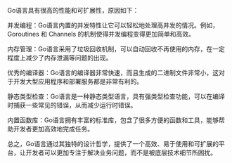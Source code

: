 Go语言具有很高的性能和可扩展性，原因如下：

并发编程：Go语言内置的并发特性让它可以轻松地处理高并发的情况。例如，Goroutines 和 Channels 的机制使得并发编程变得更加简单和高效。

内存管理：Go语言采用了垃圾回收机制，可以自动回收不再使用的内存，在一定程度上减少了内存泄漏等问题的出现。

优秀的编译器：Go语言的编译器非常快速，而且生成的二进制文件非常小，这对于开发大型应用程序和部署服务都是非常有利的。

静态类型检查：Go语言是一种静态类型语言，具有强类型检查功能，可以在编译时捕获一些常见的错误，从而减少运行时错误。

内置函数库：Go语言拥有丰富的标准库，包含了很多方便的函数和工具，能够帮助开发者更加高效地完成任务。

总之，Go语言通过其独特的设计哲学，提供了一个高效、易于使用和可扩展的平台，让开发者可以更加专注于解决业务问题，而不是被底层技术细节所困扰。